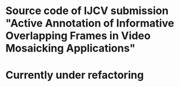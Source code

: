 # Source code of IJCV submission "Active Annotation of Informative Overlapping Frames in Video Mosaicking Applications"

# Currently under refactoring
